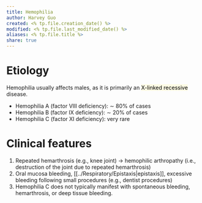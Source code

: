 ```yaml
---
title: Hemophilia
author: Harvey Guo
created: <% tp.file.creation_date() %>
modified: <% tp.file.last_modified_date() %>
aliases: <% tp.file.title %>
share: true
---
```



# Etiology
Hemophilia usually affects males, as it is primarily an <mark style="background: #FFF3A34A;">X-linked recessive</mark> disease.
- Hemophilia A (factor VIII deficiency): ∼ 80% of cases
- Hemophilia B (factor IX deficiency): ∼ 20% of cases
- Hemophilia C (factor XI deficiency): very rare
# Clinical features
1. Repeated hemarthrosis (e.g., knee joint) → hemophilic arthropathy (i.e., destruction of the joint due to repeated hemarthrosis)
2. Oral mucosa bleeding, [[../Respiratory/Epistaxis|epistaxis]], excessive bleeding following small procedures (e.g., dentist procedures)
3. Hemophilia C does not typically manifest with spontaneous bleeding, hemarthrosis, or deep tissue bleeding.
